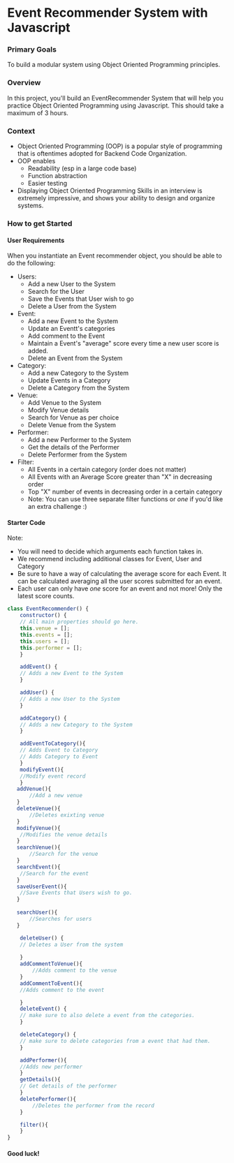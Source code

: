 # Event Recommender System with Javascript


### Primary Goals
To build a modular system using Object Oriented Programming principles.

### Overview
In this project, you'll build an EventRecommender System that will
help you practice Object Oriented Programming using Javascript. This should take
a maximum of 3 hours.

### Context
* Object Oriented Programming (OOP) is a popular style of programming that is oftentimes
adopted for Backend Code Organization.
* OOP enables
    * Readability (esp in a large code base)
    * Function abstraction
    * Easier testing
* Displaying Object Oriented Programming Skills in an interview is extremely impressive, and shows your ability to design and organize systems.


### How to get Started
#### User Requirements
When you instantiate an Event recommender object, you should be able to do the following:

* Users:
    * Add a new User to the System
    * Search for the User
    * Save the Events that User wish to go
    * Delete a User from the System
* Event:
    * Add a new Event to the System
    * Update an Eventt's categories
    * Add comment to the Event
    * Maintain a Event's "average" score every time a new user score is added.
    * Delete an Event from the System
* Category:
    * Add a new Category to the System
    * Update Events in a Category
    * Delete a Category from the System
* Venue:
    * Add Venue to the System
    * Modify Venue details
    * Search for Venue as per choice
    * Delete Venue from the System
* Performer:
    * Add a new Performer to the System
    * Get the details of the Performer
    * Delete Performer from the System
* Filter:
    * All Events in a certain category (order does not matter)
    * All Events with an Average Score greater than "X" in decreasing order
    * Top "X" number of events in decreasing order in a certain category
    * Note: You can use three separate filter functions or _one_ if you'd like an extra challenge :)

#### Starter Code
Note:
* You will need to decide which arguments each function takes in.
* We recommend including additional classes for Event, User and Category
* Be sure to have a way of calculating the average score for each Event.
It can be calculated averaging all the user scores submitted for an event.
* Each user can only have _one_ score for an event and not more! Only the latest
score counts.

```javascript
class EventRecommender() {
    constructor() {
    // All main properties should go here.
    this.venue = [];
    this.events = [];
    this.users = [];
    this.performer = [];
    }

    addEvent() {
    // Adds a new Event to the System
    }

    addUser() {
    // Adds a new User to the System
    }

    addCategory() {
    // Adds a new Category to the System
    }

    addEventToCategory(){
    // Adds Event to Category
    // Adds Category to Event
    }
    modifyEvent(){
    //Modify event record
    }
   addVenue(){
       //Add a new venue
   }
   deleteVenue(){
       //Deletes exixting venue
   }
   modifyVenue(){
    //Modifies the venue details
   }
   searchVenue(){
       //Search for the venue
   }
   searchEvent(){
    //Search for the event 
   }
   saveUserEvent(){
    //Save Events that Users wish to go.
   }
   
   searchUser(){
       //Searches for users
   }

    deleteUser() {
    // Deletes a User from the system
    
    }
    addCommentToVenue(){
        //Adds comment to the venue
    }
    addCommentToEvent(){
    //Adds comment to the event

    }
    deleteEvent() {
    // make sure to also delete a event from the categories.
    }

    deleteCategory() {
    // make sure to delete categories from a event that had them.
    }

    addPerformer(){
    //Adds new performer
    }
    getDetails(){
    // Get details of the performer
    }
    deletePerformer(){
        //Deletes the performer from the record
    }

    filter(){
    }
}

```

#### Good luck!


